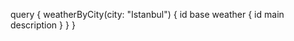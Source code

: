 query {
  weatherByCity(city: "Istanbul") {
    id
    base
    weather {
      id
      main
      description
    }
  }
}
